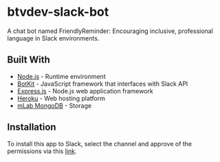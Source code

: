 # btvdev-slack-bot
A chat bot named FriendlyReminder: Encouraging inclusive, professional language in Slack environments.

## Built With

* [Node.js]() - Runtime environment
* [BotKit]() - JavaScript framework that interfaces with Slack API 
* [Express.js]() - Node.js web application framework
* [Heroku]() - Web hosting platform
* [mLab MongoDB]() - Storage

## Installation

To install this app to Slack, select the channel and approve of the permissions via this [link](https://slack.com/oauth/authorize?client_id=6031657733.365846081859&scope=bot,incoming-webhook,chat:write:bot,channels:write,channels:history,channels:read,im:read,groups:history).
